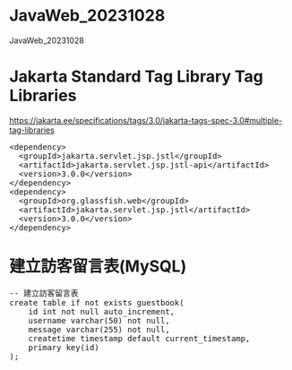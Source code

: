 # JavaWeb_20231028
JavaWeb_20231028
# Jakarta Standard Tag Library Tag Libraries
https://jakarta.ee/specifications/tags/3.0/jakarta-tags-spec-3.0#multiple-tag-libraries
<pre>
&lt;dependency>
  &lt;groupId>jakarta.servlet.jsp.jstl&lt;/groupId>
  &lt;artifactId>jakarta.servlet.jsp.jstl-api&lt;/artifactId>
  &lt;version>3.0.0&lt;/version>
&lt;/dependency>
&lt;dependency>
  &lt;groupId>org.glassfish.web&lt;/groupId>
  &lt;artifactId>jakarta.servlet.jsp.jstl&lt;/artifactId>
  &lt;version>3.0.0&lt;/version>
&lt;/dependency>
</pre>
# 建立訪客留言表(MySQL)
<pre>
-- 建立訪客留言表
create table if not exists guestbook(
	id int not null auto_increment,
    username varchar(50) not null,
    message varchar(255) not null,
    createtime timestamp default current_timestamp,
    primary key(id)
);
</pre>
